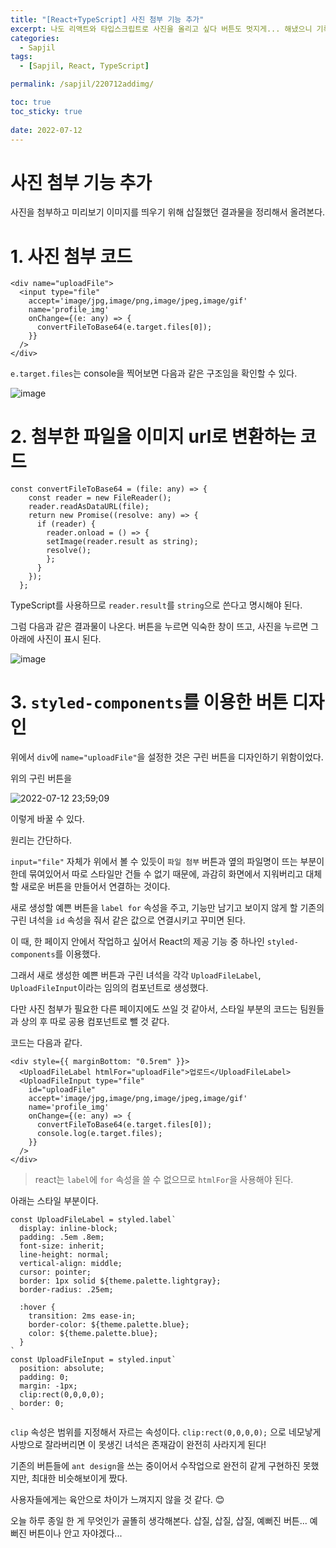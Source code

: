 ```yaml
---
title: "[React+TypeScript] 사진 첨부 기능 추가"
excerpt: 나도 리액트와 타입스크립트로 사진을 올리고 싶다 버튼도 멋지게... 해냈으니 기록한다.
categories:
  - Sapjil
tags:
  - [Sapjil, React, TypeScript]

permalink: /sapjil/220712addimg/

toc: true
toc_sticky: true
 
date: 2022-07-12
---
```


# 사진 첨부 기능 추가
사진을 첨부하고 미리보기 이미지를 띄우기 위해 삽질했던 결과물을 정리해서 올려본다.

# 1. 사진 첨부 코드
```tsx
<div name="uploadFile">
  <input type="file"
    accept='image/jpg,image/png,image/jpeg,image/gif'
    name='profile_img'
    onChange={(e: any) => {
      convertFileToBase64(e.target.files[0]);
    }}
  />
</div>
```

`e.target.files`는 console을 찍어보면 다음과 같은 구조임을 확인할 수 있다.

![image](https://user-images.githubusercontent.com/49031232/178515054-9ee970da-c33c-4e2e-b910-a4abd2106bdb.png)


# 2. 첨부한 파일을 이미지 url로 변환하는 코드
```tsx
const convertFileToBase64 = (file: any) => {
    const reader = new FileReader();
    reader.readAsDataURL(file);
    return new Promise((resolve: any) => {
      if (reader) {
        reader.onload = () => {
        setImage(reader.result as string);
        resolve();
        };
      }
    });
  };
```

TypeScript를 사용하므로 `reader.result`를 `string`으로 쓴다고 명시해야 된다. 

그럼 다음과 같은 결과물이 나온다.
버튼을 누르면 익숙한 창이 뜨고, 사진을 누르면 그 아래에 사진이 표시 된다.

![image](https://user-images.githubusercontent.com/49031232/178516350-2545e0d2-0a14-4b77-86e8-6cf1903c3cc8.png)

# 3. `styled-components`를 이용한 버튼 디자인
위에서 `div`에 `name="uploadFile"`을 설정한 것은 구린 버튼을 디자인하기 위함이었다.

위의 구린 버튼을

![2022-07-12 23;59;09](https://user-images.githubusercontent.com/49031232/178521448-09af1bf2-c03f-49c6-996e-5f91e94eaf64.gif)

이렇게 바꿀 수 있다.

원리는 간단하다.

`input="file"` 자체가 위에서 볼 수 있듯이 `파일 첨부` 버튼과 옆의 파일명이 뜨는 부분이 한데 묶여있어서 따로 스타일만 건들 수 없기 때문에,
과감히 화면에서 지워버리고 대체할 새로운 버튼을 만들어서 연결하는 것이다.

새로 생성할 예쁜 버튼을 `label for` 속성을 주고, 기능만 남기고 보이지 않게 할 기존의 구린 녀석을 `id` 속성을 줘서 같은 값으로 연결시키고 꾸미면 된다.  

이 때, 한 페이지 안에서 작업하고 싶어서 React의 제공 기능 중 하나인 `styled-components`를 이용했다.

그래서 새로 생성한 예쁜 버튼과 구린 녀석을 각각 `UploadFileLabel`, `UploadFileInput`이라는 임의의 컴포넌트로 생성했다.

다만 사진 첨부가 필요한 다른 페이지에도 쓰일 것 같아서, 스타일 부분의 코드는 팀원들과 상의 후 따로 공용 컴포넌트로 뺄 것 같다.

코드는 다음과 같다.

```tsx
<div style={{ marginBottom: "0.5rem" }}>
  <UploadFileLabel htmlFor="uploadFile">업로드</UploadFileLabel>
  <UploadFileInput type="file"
    id="uploadFile"
    accept='image/jpg,image/png,image/jpeg,image/gif'
    name='profile_img'
    onChange={(e: any) => {
      convertFileToBase64(e.target.files[0]);
      console.log(e.target.files);
    }}
  />
</div>
```

> react는 `label`에 `for` 속성을 쓸 수 없으므로 `htmlFor`을 사용해야 된다.

아래는 스타일 부분이다.

```
const UploadFileLabel = styled.label`
  display: inline-block;
  padding: .5em .8em;
  font-size: inherit;
  line-height: normal;
  vertical-align: middle;
  cursor: pointer;
  border: 1px solid ${theme.palette.lightgray};
  border-radius: .25em;

  :hover {
    transition: 2ms ease-in;
    border-color: ${theme.palette.blue};
    color: ${theme.palette.blue};
  }
`
const UploadFileInput = styled.input`
  position: absolute;
  padding: 0;
  margin: -1px;
  clip:rect(0,0,0,0);
  border: 0;
`
```

`clip` 속성은 범위를 지정해서 자르는 속성이다. `clip:rect(0,0,0,0);` 으로 네모낳게 사방으로 잘라버리면 이 못생긴 녀석은 존재감이 완전히 사라지게 된다!

기존의 버튼들에 `ant design`을 쓰는 중이어서 수작업으로 완전히 같게 구현하진 못했지만, 최대한 비슷해보이게 짰다.

사용자들에게는 육안으로 차이가 느껴지지 않을 것 같다. 😊

오늘 하루 종일 한 게 무엇인가 골똘히 생각해본다. 삽질, 삽질, 삽질, 예뻐진 버튼... 예뻐진 버튼이나 안고 자야겠다...
